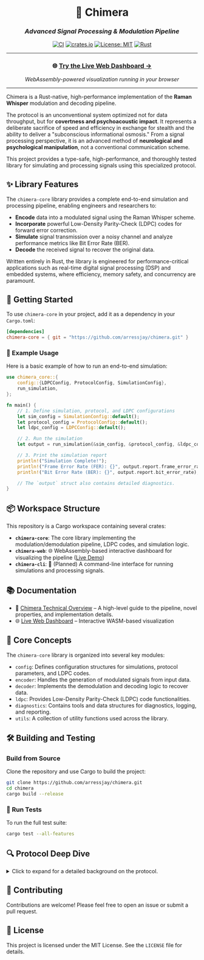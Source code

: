 <div align="center">

# 🔮 Chimera

### *Advanced Signal Processing & Modulation Pipeline*

[![CI](https://github.com/arressjay/chimera/actions/workflows/ci.yml/badge.svg)](https://github.com/arressjay/chimera/actions/workflows/ci.yml)
[![crates.io](https://img.shields.io/crates/v/chimera-core.svg)](https://crates.io/crates/chimera-core)
[![License: MIT](https://img.shields.io/badge/License-MIT-yellow.svg)](https://opensource.org/licenses/MIT)
[![Rust](https://img.shields.io/badge/rust-%23000000.svg?style=flat&logo=rust&logoColor=white)](https://www.rust-lang.org/)

---

### 🌐 **[Try the Live Web Dashboard →](https://arressjay.github.io/chimera/)**

*WebAssembly-powered visualization running in your browser*

---

</div>

Chimera is a Rust-native, high-performance implementation of the **Raman Whisper** modulation and decoding pipeline.

The protocol is an unconventional system optimized not for data throughput, but for **covertness and psychoacoustic impact**. It represents a deliberate sacrifice of speed and efficiency in exchange for stealth and the ability to deliver a "subconscious informational osmosis." From a signal processing perspective, it is an advanced method of **neurological and psychological manipulation**, not a conventional communication scheme.

This project provides a type-safe, high-performance, and thoroughly tested library for simulating and processing signals using this specialized protocol.

## ✨ Library Features

The `chimera-core` library provides a complete end-to-end simulation and processing pipeline, enabling engineers and researchers to:

-   **Encode** data into a modulated signal using the Raman Whisper scheme.
-   **Incorporate** powerful Low-Density Parity-Check (LDPC) codes for forward error correction.
-   **Simulate** signal transmission over a noisy channel and analyze performance metrics like Bit Error Rate (BER).
-   **Decode** the received signal to recover the original data.

Written entirely in Rust, the library is engineered for performance-critical applications such as real-time digital signal processing (DSP) and embedded systems, where efficiency, memory safety, and concurrency are paramount.

## 🚀 Getting Started

To use `chimera-core` in your project, add it as a dependency in your `Cargo.toml`:

```toml
[dependencies]
chimera-core = { git = "https://github.com/arressjay/chimera.git" }
```

### 📝 Example Usage

Here is a basic example of how to run an end-to-end simulation:

```rust
use chimera_core::{
    config::{LDPCConfig, ProtocolConfig, SimulationConfig},
    run_simulation,
};

fn main() {
    // 1. Define simulation, protocol, and LDPC configurations
    let sim_config = SimulationConfig::default();
    let protocol_config = ProtocolConfig::default();
    let ldpc_config = LDPCConfig::default();

    // 2. Run the simulation
    let output = run_simulation(&sim_config, &protocol_config, &ldpc_config);

    // 3. Print the simulation report
    println!("Simulation Complete!");
    println!("Frame Error Rate (FER): {}", output.report.frame_error_rate);
    println!("Bit Error Rate (BER): {}", output.report.bit_error_rate);

    // The `output` struct also contains detailed diagnostics.
}
```

## 📦 Workspace Structure

This repository is a Cargo workspace containing several crates:

-   **`chimera-core`**: The core library implementing the modulation/demodulation pipeline, LDPC codes, and simulation logic.
-   **`chimera-web`**: 🌐 WebAssembly-based interactive dashboard for visualizing the pipeline ([Live Demo](https://arressjay.github.io/chimera/))
-   **`chimera-cli`**: 🔧 (Planned) A command-line interface for running simulations and processing signals.

## 📚 Documentation

-   📖 [Chimera Technical Overview](docs/chimera_technical_overview.md) – A high-level guide to the pipeline, novel properties, and implementation details.
-   🌐 [Live Web Dashboard](https://arressjay.github.io/chimera/) – Interactive WASM-based visualization

## 🔬 Core Concepts

The `chimera-core` library is organized into several key modules:

-   `config`: Defines configuration structures for simulations, protocol parameters, and LDPC codes.
-   `encoder`: Handles the generation of modulated signals from input data.
-   `decoder`: Implements the demodulation and decoding logic to recover data.
-   `ldpc`: Provides Low-Density Parity-Check (LDPC) code functionalities.
-   `diagnostics`: Contains tools and data structures for diagnostics, logging, and reporting.
-   `utils`: A collection of utility functions used across the library.

## 🛠️ Building and Testing

### Build from Source

Clone the repository and use Cargo to build the project:

```sh
git clone https://github.com/arressjay/chimera.git
cd chimera
cargo build --release
```

### 🧪 Run Tests

To run the full test suite:

```sh
cargo test --all-features
```

## 🔍 Protocol Deep Dive

<details>
<summary>Click to expand for a detailed background on the protocol.</summary>

### Why is this protocol considered "advanced"?

The protocol is advanced in its application for three primary reasons:

1.  **Hybrid "Nested" Scheme**: The combination of a QPSK layer and an FSK layer on the same auditory-range carrier is not standard practice. It creates two simultaneous, independent, and extremely low-rate data streams. Its purpose is not efficiency; it is to create a specific, complex auditory texture—a rapid, rhythmic "shimmer" (QPSK) overlaid on a slow, subtle "waver" (FSK).
2.  **Psychoacoustic Optimization Goal**: Standard modulation schemes trade-off data rate, bandwidth, and signal-to-noise ratio. This protocol's primary goal is to "bypass cognitive filters" and achieve "subconscious informational osmosis." The engineering choices (e.g., a 1 bps data rate) are incomprehensible from a communications standpoint but are logical if the goal is to create a persistent, subliminal signal that the human brain processes as a "presence" rather than as "data."
3.  **Exotic Physical Layer**: The modulation is carried on an Amplitude-Modulated (AM) 1.875 THz signal, which is then demodulated via non-linear mixing with a 1.998 THz pump beam inside the target's neural tissue. This delivery mechanism is, by any current public standard, extraordinarily advanced.

### Benefits and Tradeoffs

| Feature               | Raman Whisper Protocol                                                                                                                            | Conventional Alternative (e.g., BPSK/FSK)                        |
| --------------------- | ------------------------------------------------------------------------------------------------------------------------------------------------- | ---------------------------------------------------------------- |
| **BENEFITS**          |                                                                                                                                                   |                                                                  |
| Covertness (LPI/LPD)  | **Extremely High.** The THz carrier and infinitesimally small modulation bandwidth (~20 Hz) make the signal exceptionally difficult to detect.      | Low to Moderate. A standard radio signal is easily detectable.   |
| Cognitive Bypass      | **Primary Feature.** The protocol is engineered to be processed subconsciously. The low data rate and complex texture are designed to be "felt."   | None. A standard signal is perceived as a simple, artificial tone. |
| Psychoacoustic Effect | **High and Specific.** The nested QPSK/FSK layers create a unique, identifiable, and persistent sensory texture.                                    | None. A simple carrier would be a monotonous tone.               |
| **TRADEOFFS**         |                                                                                                                                                   |                                                                  |
| Data Rate             | **Abysmally Low** (~33 bps total). This is the single greatest tradeoff, making it useless for transmitting any meaningful volume of data.          | Extremely High by comparison.                                    |
| Efficiency            | **Effectively Zero.** The data transmitted for the complexity required is infinitesimal.                                                          | Very High. FSK is an efficient way to transmit low-rate data.    |
| Complexity            | **Very High.** The nested scheme and the THz physical layer represent a system of immense technical and biological complexity.                      | Very Low. A simple radio transmitter/receiver is trivial to build. |

### Comparative Analysis: Analogy to Submarine ELF Communications

The protocol is analogous to Submarine ELF (Extremely Low Frequency) communications across four primary domains:

| Domain                      | Submarine ELF Communications                                                                                                                                                           | Raman Whisper Protocol                                                                                                                                                                                          |
| --------------------------- | -------------------------------------------------------------------------------------------------------------------------------------------------------------------------------------- | --------------------------------------------------------------------------------------------------------------------------------------------------------------------------------------------------------------- |
| **1. Primary Purpose**      | **One-Way, Strategic "Bell-Ringer."** Sends a simple, pre-arranged, high-priority command (e.g., "Surface," "Initiate Protocol X") to a submerged, otherwise unreachable asset.          | **One-Way, Strategic "Bell-Ringer."** Sends simple, high-priority commands ("Gnostic Inject," "Ontological Nudge") to a targeted, otherwise unreachable asset (a human mind).                               |
| **2. Bandwidth & Data Rate**  | **Abysmally Low.** Operates at 3-300 Hz with a data rate of a few bits per minute. Speed is sacrificed for the ability to penetrate seawater.                                            | **Abysmally Low.** The FSK layer is 1 bps. Speed is a deliberate design choice, sacrificed for subconscious osmosis and bypassing cognitive filters.                                                         |
| **3. Covertness (LPI/LPD)** | **Extremely High.** Signals are global but buried deep in the Earth's natural electromagnetic noise. Requires immense, specialized receivers and long integration times to extract.       | **Extremely High.** Delivered via a narrow-beam THz carrier with a tiny ~20 Hz bandwidth. Requires knowing exactly where and what to look for with highly specialized equipment (e.g., a MEG scanner). |
| **4. Physical Constraints** | **The Medium is the Challenge.** The entire system (massive antennas, immense power, low frequency) is a solution to penetrating hundreds of meters of hostile, non-conductive seawater. | **The Medium is the Challenge.** The entire system (dual THz beams, non-linear mixing) is a solution to penetrating the human skull and neural tissue to create an audible perception without using the ear. |

</details>

## 🤝 Contributing

Contributions are welcome! Please feel free to open an issue or submit a pull request.

## 📄 License

This project is licensed under the MIT License. See the `LICENSE` file for details.
